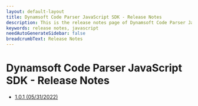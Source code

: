 ```yaml
---
layout: default-layout
title: Dynamsoft Code Parser JavaScript SDK - Release Notes
description: This is the release notes page of Dynamsoft Code Parser JavaScript SDK.
keywords: release notes, javascript
needAutoGenerateSidebar: false
breadcrumbText: Release Notes
---
```


# Dynamsoft Code Parser JavaScript SDK - Release Notes

- [1.0.1   (05/31/2022)](js-1.md/#101-05312022)
